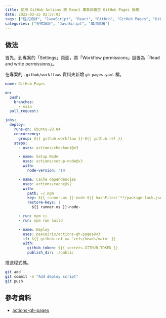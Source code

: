 ```yaml
---
title: 使用 GitHub Actions 將 React 專案部署至 GitHub Pages 服務
date: 2022-03-25 02:57:03
tags: ["程式設計", "JavaScript", "React", "GitHub", "GitHub Pages", "GitHub Actions"]
categories: ["程式設計", "JavaScript", "環境部署"]
---
```


## 做法

首先，到專案的「Settings」頁面，將「Workflow permissions」設置為「Read and write permissions」。

在專案的 `.github/workflows` 資料夾新增 `gh-pages.yaml` 檔。

```yaml
name: GitHub Pages

on:
  push:
    branches:
      - main
  pull_request:

jobs:
  deploy:
    runs-on: ubuntu-20.04
    concurrency:
      group: ${{ github.workflow }}-${{ github.ref }}
    steps:
      - uses: actions/checkout@v3

      - name: Setup Node
        uses: actions/setup-node@v3
        with:
          node-version: '14'

      - name: Cache dependencies
        uses: actions/cache@v2
        with:
          path: ~/.npm
          key: ${{ runner.os }}-node-${{ hashFiles('**/package-lock.json') }}
          restore-keys: |
            ${{ runner.os }}-node-

      - run: npm ci
      - run: npm run build

      - name: Deploy
        uses: peaceiris/actions-gh-pages@v3
        if: ${{ github.ref == 'refs/heads/main' }}
        with:
          github_token: ${{ secrets.GITHUB_TOKEN }}
          publish_dir: ./public
```

推送程式碼。

```bash
git add .
git commit -m "Add deploy script"
git push
```

## 參考資料

- [actions-gh-pages](https://github.com/peaceiris/actions-gh-pages)
